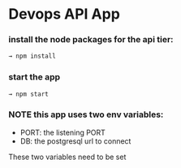 # Devops API App


### install the node packages for the api tier:
```sh
→ npm install
```

### start the app
```sh
→ npm start
```

###  NOTE this app uses two env variables:

- PORT: the listening PORT
- DB: the postgresql url to connect

These two variables need to be set
